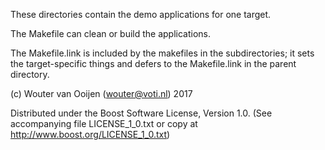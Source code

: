 These directories contain the demo applications for one target.

The Makefile can clean or build the applications.

The Makefile.link is included by the makefiles in the subdirectories;
it sets the target-specific things and defers to the
Makefile.link in the parent directory.

(c) Wouter van Ooijen (wouter@voti.nl) 2017

Distributed under the Boost Software License, Version 1.0.
(See accompanying file LICENSE_1_0.txt or copy at 
http://www.boost.org/LICENSE_1_0.txt) 
      
      
      